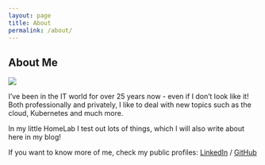 ```yaml
---
layout: page
title: About
permalink: /about/
---
```


## About Me

<img align=“right” width=“200” height=“183” src=“https://cloud.githubusercontent.com/assets/532272/21507867/3376e9fe-cc4a-11e6-9350-7ec4f680da36.gif”>

I’ve been in the IT world for over 25 years now - even if I don’t look like it! Both professionally and privately, I like to deal with new topics such as the cloud, Kubernetes and much more.

In my little HomeLab I test out lots of things, which I will also write about here in my blog!

If you want to know more of me, check my public profiles:
[LinkedIn][linkedin] / [GitHub][github]




[linkedin]: https://linkedin.com/in/fabian-born
[github]: https://github.com/fabian-born
